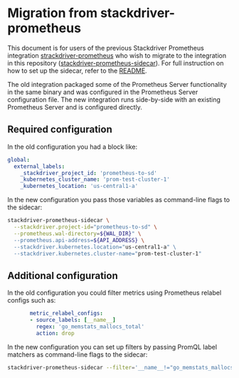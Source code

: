 # Migration from stackdriver-prometheus

This document is for users of the previous Stackdriver Prometheus integration [strackdriver-prometheus](https://github.com/Stackdriver/stackdriver-prometheus) who wish to migrate to the integration in this repository ([stackdriver-prometheus-sidecar](https://github.com/Stackdriver/stackdriver-prometheus-sidecar/new/master/docs)). For full instruction on how to set up the sidecar, refer to the [README](README.md).

The old integration packaged some of the Prometheus Server functionality in the same binary and was configured in the Prometheus Server configuration file. The new integration runs side-by-side with an existing Prometheus Server and is configured directly.

## Required configuration

In the old configuration you had a block like:

```yaml
global:
  external_labels:
    _stackdriver_project_id: 'prometheus-to-sd'
    _kubernetes_cluster_name: 'prom-test-cluster-1'
    _kubernetes_location: 'us-central1-a'
```

In the new configuration you pass those variables as command-line flags to the sidecar:

```sh
stackdriver-prometheus-sidecar \
  --stackdriver.project-id="prometheus-to-sd" \
  --prometheus.wal-directory=${WAL_DIR}" \
  --prometheus.api-address=${API_ADDRESS} \
  --stackdriver.kubernetes.location="us-central1-a" \ 
  --stackdriver.kubernetes.cluster-name="prom-test-cluster-1"
```

## Additional configuration

In the old configuration you could filter metrics using Prometheus relabel configs such as:

```yaml
       metric_relabel_configs:
       - source_labels: [__name__]
         regex: 'go_memstats_mallocs_total'
         action: drop
```

In the new configuration you can set up filters by passing PromQL label matchers as command-line flags to the sidecar:

```sh
stackdriver-prometheus-sidecar --filter='__name__!="go_memstats_mallocs_total"'
```
